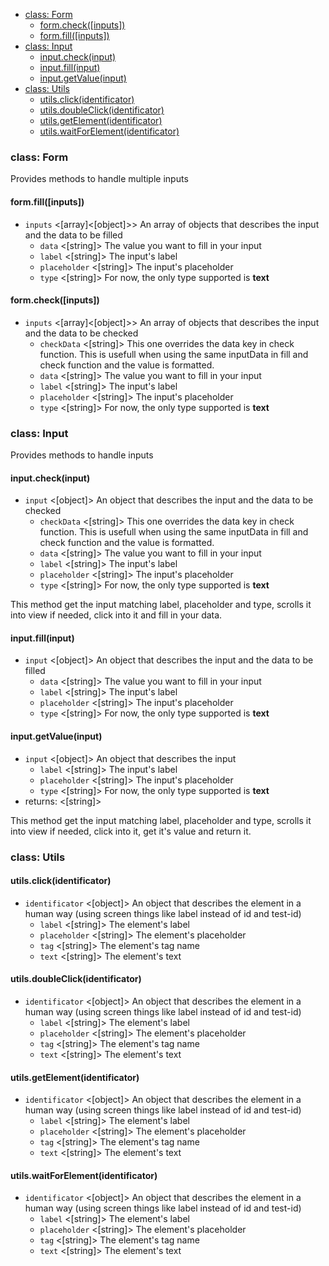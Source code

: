 - [class: Form](#class-form)
  * [form.check([inputs])](#formcheckinputs)
  * [form.fill([inputs])](#formfillinputs)
- [class: Input](#class-input)
  * [input.check(input)](#inputcheckinput)
  * [input.fill(input)](#inputfillinput)
  * [input.getValue(input)](#inputgetvalueinput)
- [class: Utils](#class-utils)
  * [utils.click(identificator)](#utilsclickidentificator)
  * [utils.doubleClick(identificator)](#utilsdoubleclickidentificator)
  * [utils.getElement(identificator)](#utilsgetelementidentificator)
  * [utils.waitForElement(identificator)](#utilswaitforelementidentificator)

### class: Form
Provides methods to handle multiple inputs

#### form.fill([inputs])
* `inputs` <[array]<[object]>> An array of objects that describes the input and the data to be filled
  * `data` <[string]> The value you want to fill in your input
  * `label` <[string]> The input's label
  * `placeholder` <[string]> The input's placeholder
  * `type` <[string]> For now, the only type supported is **text**

#### form.check([inputs])
* `inputs` <[array]<[object]>> An array of objects that describes the input and the data to be checked
  * `checkData` <[string]> This one overrides the data key in check function. This is usefull
  when using the same inputData in fill and check function and the value is formatted.
  * `data` <[string]> The value you want to fill in your input
  * `label` <[string]> The input's label
  * `placeholder` <[string]> The input's placeholder
  * `type` <[string]> For now, the only type supported is **text**

### class: Input
Provides methods to handle inputs

#### input.check(input)
* `input` <[object]> An object that describes the input and the data to be checked
  * `checkData` <[string]> This one overrides the data key in check function. This is usefull
  when using the same inputData in fill and check function and the value is formatted.
  * `data` <[string]> The value you want to fill in your input
  * `label` <[string]> The input's label
  * `placeholder` <[string]> The input's placeholder
  * `type` <[string]> For now, the only type supported is **text**

This method get the input matching label, placeholder and type, scrolls it into view if needed,
click into it and fill in your data.

#### input.fill(input)
* `input` <[object]> An object that describes the input and the data to be filled
  * `data` <[string]> The value you want to fill in your input
  * `label` <[string]> The input's label
  * `placeholder` <[string]> The input's placeholder
  * `type` <[string]> For now, the only type supported is **text**

#### input.getValue(input)
* `input` <[object]> An object that describes the input
  * `label` <[string]> The input's label
  * `placeholder` <[string]> The input's placeholder
  * `type` <[string]> For now, the only type supported is **text**
* returns: <[string]>

This method get the input matching label, placeholder and type, scrolls it into view if needed,
click into it, get it's value and return it.

### class: Utils

#### utils.click(identificator)
* `identificator` <[object]> An object that describes the element in a human way (using screen things like label instead of id and test-id)
  * `label` <[string]> The element's label
  * `placeholder` <[string]> The element's placeholder
  * `tag` <[string]> The element's tag name
  * `text` <[string]> The element's text

#### utils.doubleClick(identificator)
* `identificator` <[object]> An object that describes the element in a human way (using screen things like label instead of id and test-id)
  * `label` <[string]> The element's label
  * `placeholder` <[string]> The element's placeholder
  * `tag` <[string]> The element's tag name
  * `text` <[string]> The element's text

#### utils.getElement(identificator)
* `identificator` <[object]> An object that describes the element in a human way (using screen things like label instead of id and test-id)
  * `label` <[string]> The element's label
  * `placeholder` <[string]> The element's placeholder
  * `tag` <[string]> The element's tag name
  * `text` <[string]> The element's text

#### utils.waitForElement(identificator)
* `identificator` <[object]> An object that describes the element in a human way (using screen things like label instead of id and test-id)
  * `label` <[string]> The element's label
  * `placeholder` <[string]> The element's placeholder
  * `tag` <[string]> The element's tag name
  * `text` <[string]> The element's text

